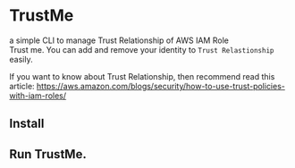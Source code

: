 # TrustMe
a simple CLI to manage Trust Relationship of AWS IAM Role  
Trust me. You can add and remove your identity to `Trust Relastionship` easily.

If you want to know about Trust Relationship, then recommend read this article: https://aws.amazon.com/blogs/security/how-to-use-trust-policies-with-iam-roles/

## Install

## Run TrustMe.

